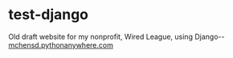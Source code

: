 # test-django
Old draft website for my nonprofit, Wired League, using Django-- [mchensd.pythonanywhere.com](http://mchensd.pythonanywhere.com)
